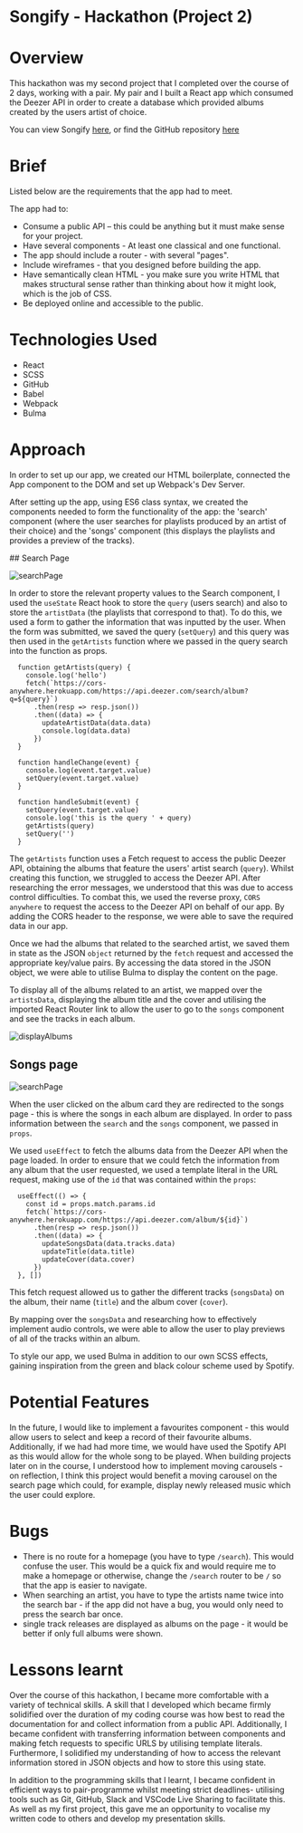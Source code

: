 # Songify - Hackathon (Project 2)

# Overview

This hackathon was my second project that I completed over the course of 2 days, working with a pair. My pair and I built a React app which consumed the Deezer API in order to create a database which provided albums created by the users artist of choice. 

You can view Songify [here](https://larathompson.github.io/project-2/#/search), or find the GitHub repository [here](https://github.com/larathompson/project-2)

# Brief

Listed below are the requirements that the app had to meet.

The app had to:

- Consume a public API – this could be anything but it must make sense for your project.
- Have several components - At least one classical and one functional.
- The app should include a router - with several "pages".
- Include wireframes - that you designed before building the app.
- Have semantically clean HTML - you make sure you write HTML that makes structural sense rather than thinking about how it might look, which is the job of CSS.
- Be deployed online and accessible to the public.


# Technologies Used

- React
- SCSS
- GitHub
- Babel
- Webpack
- Bulma 

# Approach 

In order to set up our app, we created our HTML boilerplate, connected the App component to the DOM and set up Webpack's Dev Server. 

After setting up the app, using ES6 class syntax, we created the components needed to form the functionality of the app: the 'search' component (where the user searches for playlists produced by an artist of their choice) and the 'songs' component (this displays the playlists and provides a preview of the tracks). 

## Search Page

![searchPage](search.png)

In order to store the relevant property values to the Search component, I used the `useState` React hook to store the `query` (users search) and also to store the `artistData` (the playlists that correspond to that). To do this, we used a form to gather the information that was inputted by the user. When the form was submitted, we saved the query (`setQuery`) and this query was then used in the `getArtists` function where we passed in the query search into the function as props.

```
  function getArtists(query) {
    console.log('hello')
    fetch(`https://cors-anywhere.herokuapp.com/https://api.deezer.com/search/album?q=${query}`)
      .then(resp => resp.json())
      .then((data) => {
        updateArtistData(data.data)
        console.log(data.data)
      })
  }

  function handleChange(event) {
    console.log(event.target.value)
    setQuery(event.target.value)
  }

  function handleSubmit(event) {
    setQuery(event.target.value)
    console.log('this is the query ' + query)
    getArtists(query)
    setQuery('')
  }
```
The `getArtists` function uses a Fetch request to access the public Deezer API, obtaining the albums that feature the users' artist search (`query`). Whilst creating this function, we struggled to access the Deezer API. After researching the error messages, we understood that this was due to access control difficulties. To combat this, we used the reverse proxy, `CORS anywhere` to request the access to the Deezer API on behalf of our app. By adding the CORS header to the response, we were able to save the required data in our app. 

Once we had the albums that related to the searched artist, we saved them in state as the JSON `object` returned by the `fetch` request and accessed the appropriate key/value pairs. By accessing the data stored in the JSON object, we were able to utilise Bulma to display the content on the page. 

To display all of the albums related to an artist, we mapped over the `artistsData`, displaying the album title and the cover and utilising the imported React Router link to allow the user to go to the `songs` component and see the tracks in each album. 

![displayAlbums](display.png)


## Songs page

![searchPage](tracks.png)

When the user clicked on the album card they are redirected to the songs page - this is where the songs in each album are displayed. In order to pass information between the `search` and the `songs` component, we passed in `props`. 

We used `useEffect` to fetch the albums data from the Deezer API when the page loaded. In order to ensure that we could fetch the information from any album that the user requested, we used a template literal in the URL request, making use of the `id` that was contained within the `props`: 

```
  useEffect(() => {
    const id = props.match.params.id
    fetch(`https://cors-anywhere.herokuapp.com/https://api.deezer.com/album/${id}`)
      .then(resp => resp.json())
      .then((data) => {
        updateSongsData(data.tracks.data)
        updateTitle(data.title)
        updateCover(data.cover)
      })
  }, [])
```
This fetch request allowed us to gather the different tracks (`songsData`) on the album, their name (`title`) and the album cover (`cover`). 

By mapping over the `songsData` and researching how to effectively implement audio controls, we were able to allow the user to play previews of all of the tracks within an album. 

To style our app, we used Bulma in addition to our own SCSS effects, gaining inspiration from the green and black colour scheme used by Spotify. 

# Potential Features

In the future, I would like to implement a favourites component - this would allow users to select and keep a record of their favourite albums. Additionally, if we had had more time, we would have used the Spotify API as this would allow for the whole song to be played. When building projects later on in the course, I understood how to implement moving carousels - on reflection, I think this project would benefit a moving carousel on the search page which could, for example, display newly released music which the user could explore. 

# Bugs 

- There is no route for a homepage (you have to type `/search`). This would confuse the user. This would be a quick fix and would require me to make a homepage or otherwise, change the `/search` router to be `/` so that the app is easier to navigate. 
- When searching an artist, you have to type the artists name twice into the search bar - if the app did not have a bug, you would only need to press the search bar once. 
- single track releases are displayed as albums on the page - it would be better if only full albums were shown. 





# Lessons learnt 

Over the course of this hackathon, I became more comfortable with a variety of technical skills. A skill that I developed which became firmly solidified over the duration of my coding course was how best to read the documentation for and collect information from a public API. Additionally, I became confident with transferring information between components and making fetch requests to specific URLS by utilising template literals. Furthermore, I solidified my understanding of how to access the relevant information stored in JSON objects and how to store this using state. 

In addition to the programming skills that I learnt, I became confident in efficient ways to pair-programme whilst meeting strict deadlines- utilising tools such as Git, GitHub, Slack and VSCode Live Sharing to facilitate this. As well as my first project, this gave me an opportunity to vocalise my written code to others and develop my presentation skills. 



